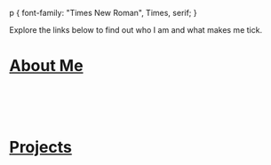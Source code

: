 p {
    font-family: "Times New Roman", Times, serif;
}

<p class="a">Explore the links below to find out who I am and what makes me tick.</p>

<h1>
<a href="about.html" title="About Me">About Me</a>
<h1/>
<h1>
&nbsp;
<h1/>
<h1>
<a href="projects.html" title="Project">Projects</a>
<h1/>
